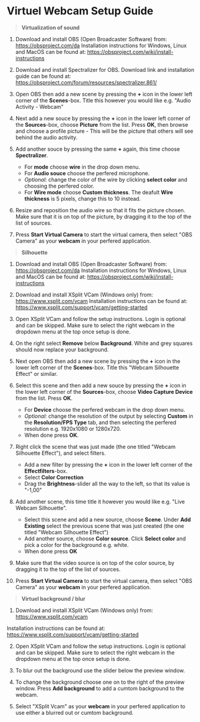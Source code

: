 
# Virtuel Webcam Setup Guide

> **Virtualization of sound**
 1. Download and install OBS (Open Broadcaster Software) from: https://obsproject.com/da
 Installation instructions for Windows, Linux and MacOS can be found at: https://obsproject.com/wiki/install-instructions
 
 2. Download and install Spectralizer for OBS. Download link and installation guide can be found at: https://obsproject.com/forum/resources/spectralizer.861/
 3. Open OBS then add a new scene by pressing the **+** icon in the lower left corner of the **Scenes**-box. Title this however you would like e.g. "Audio Activity - Webcam"
 4. Next add a new souce by pressing the **+** icon in the lower left corner of the **Sources**-box, choose **Picture** from the list. Press **OK**, then browse and choose a profile picture - This will be the picture that others will see behind the audio activity.
 5.  Add another souce by pressing the same **+**  again, this time choose **Spectralizer**. 
	 - For **mode** choose **wire** in the drop down menu.
	 - For **Audio souce** choose the perfered microphone.
	 - _Optional:_ change the color of the wire by clicking **select color** and choosing the perfered color.
	 - For **Wire mode** choose **Custom thickness**. The deafult **Wire thickness** is 5 pixels, change this to 10 instead.
 6. Resize and reposition the audio wire so that it fits the picture chosen. Make sure that it is on top of the picture, by dragging it to the top of the list of sources. 
 7. Press **Start Virtual Camera** to start the virtual camera, then select "OBS Camera" as your **webcam** in your perfered application.
 > **Silhouette**
 
 1. Download and install OBS (Open Broadcaster Software) from: https://obsproject.com/da
 Installation instructions for Windows, Linux and MacOS can be found at: https://obsproject.com/wiki/install-instructions
 
2. Download and install XSplit VCam (Windows only) from: https://www.xsplit.com/vcam
 Installation instructions can be found at: https://www.xsplit.com/support/vcam/getting-started
 3. Open XSplit VCam and follow the setup instructions. Login is optional and can be skipped. Make sure to select the right webcam in the dropdown menu at the top once setup is done.
 4. On the right select **Remove** below **Background**. White and grey squares should now replace your background.
 5. Next open OBS then add a new scene by pressing the **+** icon in the lower left corner of the **Scenes**-box. Title this "Webcam Silhouette Effect" or similar.
 6. Select this scene and then add a new souce by pressing the **+** icon in the lower left corner of the **Sources**-box, choose **Video Capture Device** from the list. Press **OK**.
	 - For **Device** choose the perfered webcam in the drop down menu.
	 -  _Optional:_ change the resolution of the output by selecting **Custom** in the **Resolution/FPS Type** tab, and then selecting the perfered resolution e.g. 1920x1080 or 1280x720.
	 - When done press **OK**.
3.  Right click the scene that was just made (the one titled "Webcam Silhouette Effect"), and select filters.
	- Add a new filter by pressing the **+** icon in the lower left corner of the **Effectfilters**-box.
	- Select **Color Correction**
	- Drag the **Brightness**-slider all the way to the left, so that its value is "-1,00"
4. Add another scene, this time title it however you would like e.g. "Live Webcam Silhouette".
	- Select this scene and add a new source, choose **Scene**. Under **Add Existing** select the previous scene that was just created (the one titled "Webcam Silhouette Effect")
	- Add another source, choose **Color source**. Click **Select color** and pick a color for the background e.g. white.
	- When done press **OK**
5. Make sure that the video source  is on top of the color source, by dragging it to the top of the list of sources.
6.  Press **Start Virtual Camera** to start the virtual camera, then select "OBS Camera" as your **webcam** in your perfered application.
 > **Virtuel background / blur**
 1. Download and install XSplit VCam (Windows only) from: https://www.xsplit.com/vcam

 Installation instructions can be found at: https://www.xsplit.com/support/vcam/getting-started
 
 2. Open XSplit VCam and follow the setup instructions. Login is optional and can be skipped. Make sure to select the right webcam in the dropdown menu at the top once setup is done.
 
 3. To blur out the background use the slider below the preview window.
 
 4. To change the background choose one on to the right of the preview window. Press **Add background** to add a cumtom background to the webcam.
 
 5. Select "XSplit Vcam" as your **webcam** in your perfered application to use either a blurred out or cumtom background.
